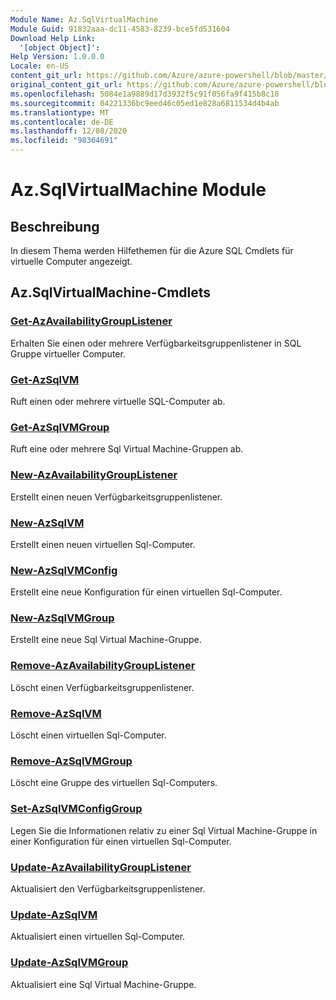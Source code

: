 ```yaml
---
Module Name: Az.SqlVirtualMachine
Module Guid: 91832aaa-dc11-4583-8239-bce5fd531604
Download Help Link:
  '[object Object]': 
Help Version: 1.0.0.0
Locale: en-US
content_git_url: https://github.com/Azure/azure-powershell/blob/master/src/SqlVirtualMachine/SqlVirtualMachine/help/Az.SqlVirtualMachine.md
original_content_git_url: https://github.com/Azure/azure-powershell/blob/master/src/SqlVirtualMachine/SqlVirtualMachine/help/Az.SqlVirtualMachine.md
ms.openlocfilehash: 5084e1a9889d17d3932f5c91f056fa9f415b8c18
ms.sourcegitcommit: 04221336bc9eed46c05ed1e828a6811534d4b4ab
ms.translationtype: MT
ms.contentlocale: de-DE
ms.lasthandoff: 12/08/2020
ms.locfileid: "98364691"
---
```

# Az.SqlVirtualMachine Module
## Beschreibung
In diesem Thema werden Hilfethemen für die Azure SQL Cmdlets für virtuelle Computer angezeigt.

## Az.SqlVirtualMachine-Cmdlets
### [Get-AzAvailabilityGroupListener](Get-AzAvailabilityGroupListener.md)
Erhalten Sie einen oder mehrere Verfügbarkeitsgruppenlistener in SQL Gruppe virtueller Computer.

### [Get-AzSqlVM](Get-AzSqlVM.md)
Ruft einen oder mehrere virtuelle SQL-Computer ab.

### [Get-AzSqlVMGroup](Get-AzSqlVMGroup.md)
Ruft eine oder mehrere Sql Virtual Machine-Gruppen ab.

### [New-AzAvailabilityGroupListener](New-AzAvailabilityGroupListener.md)
Erstellt einen neuen Verfügbarkeitsgruppenlistener.

### [New-AzSqlVM](New-AzSqlVM.md)
Erstellt einen neuen virtuellen Sql-Computer.

### [New-AzSqlVMConfig](New-AzSqlVMConfig.md)
Erstellt eine neue Konfiguration für einen virtuellen Sql-Computer.

### [New-AzSqlVMGroup](New-AzSqlVMGroup.md)
Erstellt eine neue Sql Virtual Machine-Gruppe.

### [Remove-AzAvailabilityGroupListener](Remove-AzAvailabilityGroupListener.md)
Löscht einen Verfügbarkeitsgruppenlistener.

### [Remove-AzSqlVM](Remove-AzSqlVM.md)
Löscht einen virtuellen Sql-Computer.

### [Remove-AzSqlVMGroup](Remove-AzSqlVMGroup.md)
Löscht eine Gruppe des virtuellen Sql-Computers.

### [Set-AzSqlVMConfigGroup](Set-AzSqlVMConfigGroup.md)
Legen Sie die Informationen relativ zu einer Sql Virtual Machine-Gruppe in einer Konfiguration für einen virtuellen Sql-Computer.

### [Update-AzAvailabilityGroupListener](Update-AzAvailabilityGroupListener.md)
Aktualisiert den Verfügbarkeitsgruppenlistener.

### [Update-AzSqlVM](Update-AzSqlVM.md)
Aktualisiert einen virtuellen Sql-Computer.

### [Update-AzSqlVMGroup](Update-AzSqlVMGroup.md)
Aktualisiert eine Sql Virtual Machine-Gruppe.

